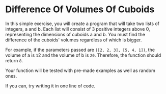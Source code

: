 # Difference Of Volumes Of Cuboids

In this simple exercise, you will create a program that will take two lists of integers, a and b. Each list will consist of 3 positive integers above 0, representing the dimensions of cuboids a and b. You must find the difference of the cuboids' volumes regardless of which is bigger.

For example, if the parameters passed are `([2, 2, 3], [5, 4, 1])`, the volume of a is `1`2 and the volume of b is `20`. Therefore, the function should return `8`.

Your function will be tested with pre-made examples as well as random ones.

If you can, try writing it in one line of code.
